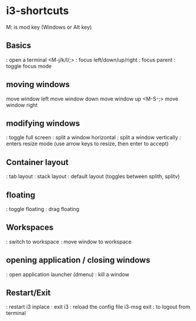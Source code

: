 # i3-shortcuts
M: is mod key (Windows or Alt key)

## Basics
<M-Enter>  : open a terminal
<M-j/k/l/;> : focus left/down/up/right
<M-a>  : focus parent
<M-space> : toggle focus mode

## moving windows
<M-S-j> move window left
<M-S-k> move window down
<M-S-l> move window up
<M-S-;> move window right

## modifying windows
<M-f> : toggle full screen
<M-h> : split a window horizontal
<M-v> : split a window vertically
<M-r> : enters resize mode (use arrow keys to resize, then enter to accept)

## Container layout
<M-w> : tab layout
<M-s> : stack layout
<M-e> : default layout (toggles between splith, splitv)

## floating
<M-S-space> : toggle floating
<M-mouse> : drag floating

## Workspaces
<M-number> : switch to workspace
<M-S-number> : move window to workspace

## opening application / closing windows
<M-d> : open application launcher (dmenu)
<M-S-q> : kill a window

## Restart/Exit
<M-S-r> : restart i3 inplace
<M-S-e> : exit i3
<M-S-c> : reload the config file
i3-msg exit : to logout from terminal

